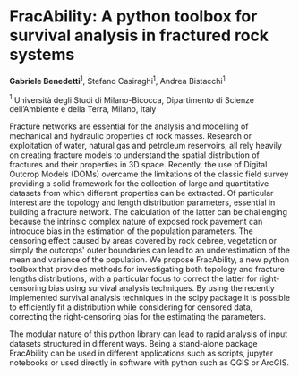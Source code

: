 # FracAbility: A python toolbox for survival analysis in fractured rock systems
**Gabriele Benedetti**$^1$, Stefano Casiraghi$^1$, Andrea Bistacchi$^1$

$^1$ Università degli Studi di Milano-Bicocca, Dipartimento di Scienze dell’Ambiente e della Terra, Milano, Italy


Fracture networks are essential for the analysis and modelling of mechanical and hydraulic properties of rock masses. Research or exploitation of water, natural gas and petroleum reservoirs, all rely heavily on creating fracture models to understand the spatial distribution of fractures and their properties in 3D space. Recently, the use of Digital Outcrop Models (DOMs) overcame the limitations of the classic field survey providing a solid framework for the collection of large and quantitative datasets from which different properties can be extracted. Of particular interest are the topology and length distribution parameters, essential in building a fracture network. 
The calculation of the latter can be challenging because the intrinsic complex nature of exposed rock pavement can introduce bias in the estimation of the population parameters. The censoring effect caused by areas covered by rock debree, vegetation or simply the outcrops' outer boundaries can lead to an underestimation of the mean and variance of the population. We propose FracAbility, a new python toolbox that provides methods for investigating both topology and fracture lengths distributions, with a particular focus to correct the latter for right-censoring bias using survival analysis techniques. By using the recently implemented survival analysis techniques in the scipy package it is possible to efficiently fit a distribution while considering for censored data, correcting the right-censoring bias for the estimating the parameters. 

The modular nature of this python library can lead to rapid analysis of input datasets structured in different ways. Being a stand-alone package FracAbility can be used in different applications such as scripts, jupyter notebooks or used directly in software with python such as QGIS or ArcGIS.
